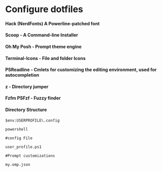 # Configure dotfiles
 

#### Hack (NerdFonts) A Powerline-patched font

#### Scoop - A Command-line Installer

#### Oh My Posh - Prompt theme engine 

#### Terminal-Icons - File and folder Icons 

#### PSReadline - Cmlets for customizing the editing environment, used for autocompletion

#### z - Directory jumper 

#### Fzfm PSFzf - Fuzzy finder


#### Directory Structure

    $env:USERPROFILE\.config
    
    powershell
    
    #config File
    
    user_profile.ps1
    
    #Prompt customizations
    
    my.omp.json


